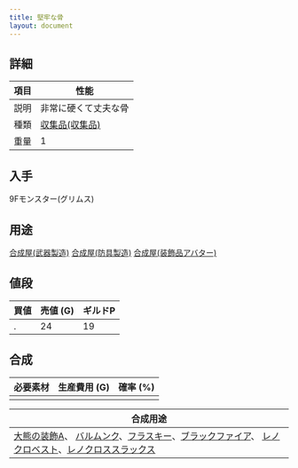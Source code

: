 ```yaml
---
title: 堅牢な骨
layout: document
---
```

## 詳細


|項目|性能|
|---|---|
|説明|非常に硬くて丈夫な骨|
|種類|[収集品(収集品)](収集品(収集品))|
|重量|1|

## 入手

9Fモンスター(グリムス)

## 用途

[合成屋(武器製造)](合成屋(武器製造))
[合成屋(防具製造)](合成屋(防具製造))
[合成屋(装飾品アバター)](合成屋(装飾品アバター))

## 値段


|買値|売値 (G)|ギルドP|
|---|---|---|
|.|24|19|

## 合成


|必要素材|生産費用 (G)|確率 (%)|
|---|---|---|
||||


|合成用途|
|---|
|[大熊の装飾A](大熊の装飾A)、 [バルムンク](バルムンク)、[フラスキー](フラスキー)、[ブラックファイア](ブラックファイア)、 [レノクロベスト](レノクロベスト)、[レノクロススラックス](レノクロススラックス)|